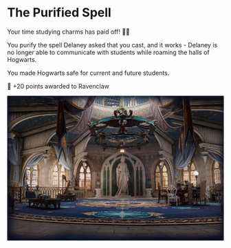 # The Purified Spell

Your time studying charms has paid off! 🧚‍♀️

You purify the spell Delaney asked that you cast, and it works - Delaney is no longer able to communicate with students while roaming the halls of Hogwarts. 

You made Hogwarts safe for current and future students. 

🎯 +20 points awarded to Ravenclaw

![Ravenclaw](./img/ravenclawroomrs.jpg)